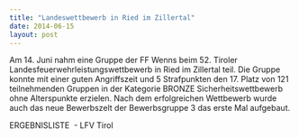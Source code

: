 ```yaml
---
title: "Landeswettbewerb in Ried im Zillertal"
date: 2014-06-15
layout: post
---
```


Am 14. Juni nahm eine Gruppe der FF Wenns beim 52. Tiroler Landesfeuerwehrleistungswettbewerb in Ried im Zillertal teil. Die Gruppe konnte mit einer guten Angriffszeit und 5 Strafpunkten den 17. Platz von 121 teilnehmenden Gruppen in der Kategorie BRONZE Sicherheitswettbewerb ohne Alterspunkte erzielen. Nach dem erfolgreichen Wettbewerb wurde auch das neue Bewerbszelt der Bewerbsgruppe 3 das erste Mal aufgebaut.

ERGEBNISLISTE  - LFV Tirol
